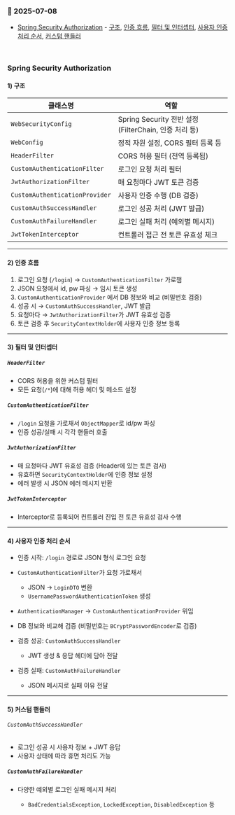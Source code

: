 ### :link: 2025-07-08
- [Spring Security Authorization](#spring-security-authorization) - [구조](#1-구조), [인증 흐름](#2-인증-흐름), [필터 및 인터셉터](#3-필터-및-인터셉터), [사용자 인증 처리 순서](#4-사용자-인증-처리-순서), [커스텀 핸들러](#5-커스텀-핸들러)
 
&nbsp;
### Spring Security Authorization
#### 1) 구조

| 클래스명                           | 역할                                         |
| ------------------------------ | -------------------------------------------- |
| `WebSecurityConfig`            | Spring Security 전반 설정 (FilterChain, 인증 처리 등) |
| `WebConfig`                    | 정적 자원 설정, CORS 필터 등록 등                       |
| `HeaderFilter`                 | CORS 허용 필터 (전역 등록됨)                          |
| `CustomAuthenticationFilter`   | 로그인 요청 처리 필터                                 |
| `JwtAuthorizationFilter`       | 매 요청마다 JWT 토큰 검증                             |
| `CustomAuthenticationProvider` | 사용자 인증 수행 (DB 검증)                            |
| `CustomAuthSuccessHandler`     | 로그인 성공 처리 (JWT 발급)                           |
| `CustomAuthFailureHandler`     | 로그인 실패 처리 (예외별 메시지)                          |
| `JwtTokenInterceptor`          | 컨트롤러 접근 전 토큰 유효성 체크                          |

---

#### 2) 인증 흐름

1. 로그인 요청 (`/login`) → `CustomAuthenticationFilter` 가로챔
2. JSON 요청에서 id, pw 파싱 → 임시 토큰 생성
3. `CustomAuthenticationProvider` 에서 DB 정보와 비교 (비밀번호 검증)
4. 성공 시 → `CustomAuthSuccessHandler`, JWT 발급
5. 요청마다 → `JwtAuthorizationFilter`가 JWT 유효성 검증
6. 토큰 검증 후 `SecurityContextHolder`에 사용자 인증 정보 등록

---

#### 3) 필터 및 인터셉터

##### `HeaderFilter`

* CORS 허용을 위한 커스텀 필터
* 모든 요청(`/*`)에 대해 허용 헤더 및 메소드 설정

##### `CustomAuthenticationFilter`

* `/login` 요청을 가로채서 `ObjectMapper`로 id/pw 파싱
* 인증 성공/실패 시 각각 핸들러 호출

##### `JwtAuthorizationFilter`

* 매 요청마다 JWT 유효성 검증 (Header에 있는 토큰 검사)
* 유효하면 `SecurityContextHolder`에 인증 정보 설정
* 에러 발생 시 JSON 에러 메시지 반환

##### `JwtTokenInterceptor`

* Interceptor로 등록되어 컨트롤러 진입 전 토큰 유효성 검사 수행

---

#### 4) 사용자 인증 처리 순서

* 인증 시작: `/login` 경로로 JSON 형식 로그인 요청
* `CustomAuthenticationFilter`가 요청 가로채서

  * JSON → `LoginDTO` 변환
  * `UsernamePasswordAuthenticationToken` 생성
* `AuthenticationManager` → `CustomAuthenticationProvider` 위임
* DB 정보와 비교해 검증 (비밀번호는 `BCryptPasswordEncoder`로 검증)
* 검증 성공: `CustomAuthSuccessHandler`

  * JWT 생성 & 응답 헤더에 담아 전달
* 검증 실패: `CustomAuthFailureHandler`

  * JSON 메시지로 실패 이유 전달

---

#### 5) 커스텀 핸들러

###### `CustomAuthSuccessHandler`

* 로그인 성공 시 사용자 정보 + JWT 응답
* 사용자 상태에 따라 휴면 처리도 가능

##### `CustomAuthFailureHandler`

* 다양한 예외별 로그인 실패 메시지 처리

  * `BadCredentialsException`, `LockedException`, `DisabledException` 등
